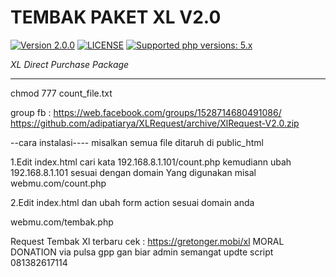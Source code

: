 # TEMBAK PAKET XL V2.0

 [![Version 2.0.0](https://img.shields.io/badge/version-2.0.0-green.svg "Version 2.0.0")](#) [![LICENSE](https://img.shields.io/badge/licence-GPL--3.0-blue.svg "LICENSE")](https://github.com/adipatiarya/XLRequest/blob/master/LICENSE) [![Supported php versions: 5.x](https://img.shields.io/badge/php-5.x-green.svg "Supported php versions: 5.x")](https://www.python.org/downloads/)

*XL Direct Purchase Package*

----
chmod 777 count_file.txt

group fb : https://web.facebook.com/groups/1528714680491086/
https://github.com/adipatiarya/XLRequest/archive/XlRequest-V2.0.zip


--cara instalasi----
misalkan semua file ditaruh di public_html

1.Edit index.html cari kata 192.168.8.1.101/count.php 
kemudiann ubah 192.168.8.1.101 sesuai dengan domain Yang digunakan
misal webmu.com/count.php


2.Edit index.html dan ubah form action sesuai domain anda

webmu.com/tembak.php



Request Tembak Xl terbaru cek : https://gretonger.mobi/xl
MORAL DONATION
via pulsa gpp gan biar admin semangat updte script
081382617114
